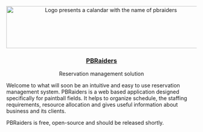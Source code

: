 <p align="center">
  <a href="https://www.pbraiders.com/">
    <img src="img/logo.png" height="112" width="538" alt="Logo presents a calandar with the name of pbraiders">
    <h3 align="center">PBRaiders</h3>
  </a>
  <p align="center">Reservation management solution</p>
</p>

Welcome to what will soon be an intuitive and easy to use reservation management system. PBRaiders is a web based application designed specifically for paintball fields. It helps to organize schedule, the staffing requirements, resource allocation and gives useful information about business and its clients.

PBRaiders is free, open-source and should be released shortly.

